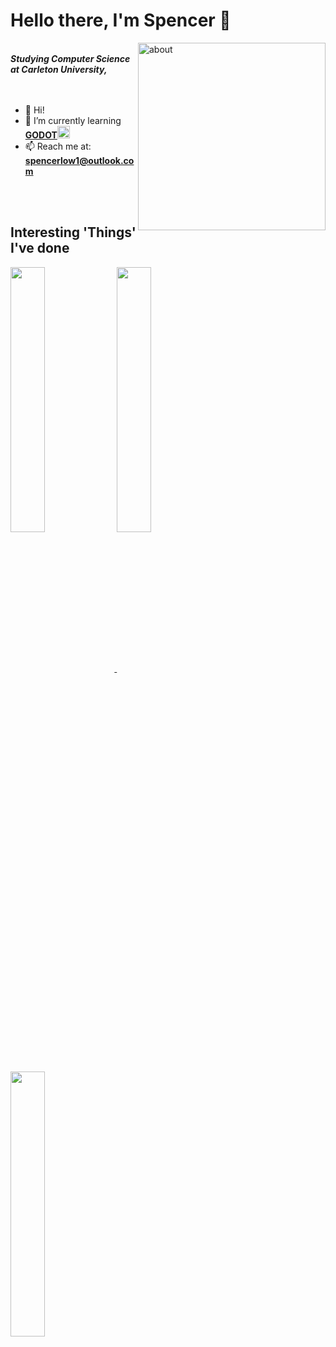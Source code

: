 <h1 align="left">Hello there, I'm Spencer 🐧</h1>

<!---
<img align = "right" alt="about" width="300" src="https://media.tenor.com/tKYbGz3wNCAAAAAi/catscafe-penguin.gif">
--->

<img align = "right" alt="about" width="300" src="https://d30womf5coomej.cloudfront.net/sa/8d/ad844bab-be8f-43e4-97d6-3053f61c4a7e.png">


<br>
<b><i>Studying Computer Science at Carleton University, <br>&nbsp&nbsp&nbsp&nbsp&nbsp&nbsp&nbsp&nbsp&nbsp&nbsp&nbsp&nbsp </i></b>
<br><br>

- 👋 Hi!
- 🌱 I’m currently learning <a href="https://godotengine.org/" target="_blank" rel="noreferrer">**GODOT**<img src="https://www.vectorlogo.zone/logos/godotengine/godotengine-icon.svg" alt="godot" width="20" height="20"/> </a>
- 📫 Reach me at: **spencerlow1@outlook.com**

  
<br><br>

<h2 align="left">Interesting 'Things' I've done</h1>

<!---
[![Readme Card](https://github-readme-stats.vercel.app/api/pin/?username=spencerlow&repo=cuhacking-2020&theme=codeSTACKr)](https://github.com/spencerlow/cuhacking-2020)
[![Readme Card](https://github-readme-stats.vercel.app/api/pin/?username=spencerlow&repo=bookstore-comp3005final&theme=codeSTACKr)](https://github.com/spencerlow/bookstore-comp3005final)
[![Readme Card](https://github-readme-stats.vercel.app/api/pin/?username=lucasmgomez&repo=COMP3004-Final&theme=codeSTACKr)](https://github.com/lucasmgomez/COMP3004-Final)
--->

<a href="https://github.com/spencerlow/cuhacking-2020">
  <img align="center" src="https://github-readme-stats.vercel.app/api/pin/?username=spencerlow&repo=cuhacking-2020&theme=codeSTACKr" width="33%"/>
</a>
<a href="https://github.com/spencerlow/bookstore-comp3005final">
  <img align="center" src="https://github-readme-stats.vercel.app/api/pin/?username=spencerlow&repo=bookstore-comp3005final&theme=codeSTACKr" width="33%"/>
</a>
<a href="https://github.com/lucasmgomez/COMP3004-Final">
  <img align="center" src="https://github-readme-stats.vercel.app/api/pin/?username=lucasmgomez&repo=COMP3004-Final&theme=codeSTACKr" width="33%"/>
</a




<!---
spencerlow/spencerlow is a ✨ special ✨ repository because its `README.md` (this file) appears on your GitHub profile.
You can click the Preview link to take a look at your changes.
--->
